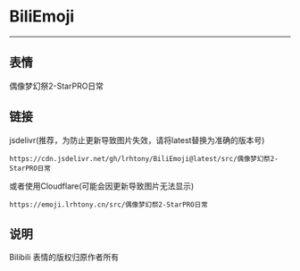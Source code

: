 # BiliEmoji
---
## 表情
偶像梦幻祭2-StarPRO日常
## 链接
jsdelivr(推荐，为防止更新导致图片失效，请将latest替换为准确的版本号)
```
https://cdn.jsdelivr.net/gh/lrhtony/BiliEmoji@latest/src/偶像梦幻祭2-StarPRO日常
```
或者使用Cloudflare(可能会因更新导致图片无法显示)
```
https://emoji.lrhtony.cn/src/偶像梦幻祭2-StarPRO日常
```
## 说明
Bilibili 表情的版权归原作者所有

